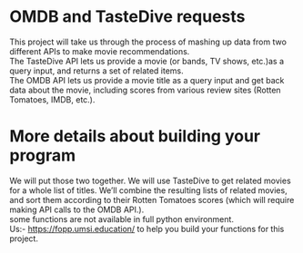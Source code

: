 
# OMDB and TasteDive requests

This project will take us through the process of mashing up data from two different APIs to make movie recommendations.<br> 
The TasteDive API lets us provide a movie (or bands, TV shows, etc.)as a query input, and returns a set of related items.<br>
The OMDB API lets us provide a movie title as a query input and get back data about the movie, including scores from various review
sites (Rotten Tomatoes, IMDB, etc.).<br>
# More details about building your program
We will put those two together. We will use TasteDive to get related movies for a whole list of titles. We’ll combine the resulting lists of related
movies, and sort them according to their Rotten Tomatoes scores (which will require making API calls to the OMDB API.).<br>
some functions are not available in full python environment.<br>
Us:- https://fopp.umsi.education/ to help you build your functions for this project.<br>

 

